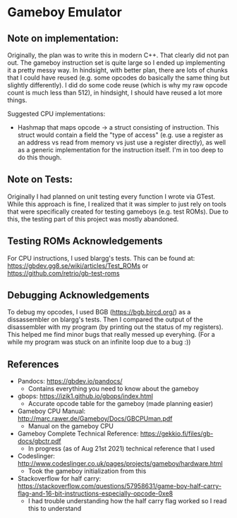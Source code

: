 # Gameboy Emulator

## Note on implementation:
Originally, the plan was to write this in modern C++. That clearly did not pan out. The gameboy instruction set is quite
large so I ended up implementing it a pretty messy way. In hindsight, with better plan, there are lots of chunks that I
could have reused (e.g. some opcodes do basically the same thing but slightly differently). I did do some code reuse
(which is why my raw opcode count is much less than 512), in hindsight, I should have reused a lot more things.

Suggested CPU implementations:
- Hashmap that maps opcode -> a struct consisting of instruction. This struct would contain a field the "type of access" (e.g.
  use a register as an address vs read from memory vs just use a register directly), as well as a generic implementation
  for the instruction itself. I'm in too deep to do this though.

## Note on Tests:
Originally I had planned on unit testing every function I wrote via GTest. While this approach is fine, I realized that
it was simpler to just rely on tools that were specifically created for testing gameboys (e.g. test ROMs). Due to this,
the testing part of this project was mostly abandoned.

## Testing ROMs Acknowledgements
For CPU instructions, I used blargg's tests. This can be found at: https://gbdev.gg8.se/wiki/articles/Test_ROMs or https://github.com/retrio/gb-test-roms

## Debugging Acknowledgements
To debug my opcodes, I used BGB (https://bgb.bircd.org/) as a dissassembler on blargg's tests. Then I compared the output of the disassembler with my program (by printing out the status of my registers). This helped me find minor bugs that really messed up everyhing. (For a while my program was stuck on an infinite loop due to a bug :))

## References
- Pandocs: https://gbdev.io/pandocs/
  - Contains everything you need to know about the gameboy
- gbops: https://izik1.github.io/gbops/index.html
  - Accurate opcode table for the gameboy (made planning easier)
- Gameboy CPU Manual: http://marc.rawer.de/Gameboy/Docs/GBCPUman.pdf
  - Manual on the gameboy CPU
- Gameboy Complete Technical Reference: https://gekkio.fi/files/gb-docs/gbctr.pdf
  - In progress (as of Aug 21st 2021) technical reference that I used
- Codeslinger: http://www.codeslinger.co.uk/pages/projects/gameboy/hardware.html
  - Took the gameboy initialization from this
- Stackoverflow for half carry: https://stackoverflow.com/questions/57958631/game-boy-half-carry-flag-and-16-bit-instructions-especially-opcode-0xe8
  - I had trouble understanding how the half carry flag worked so I read this to understand
